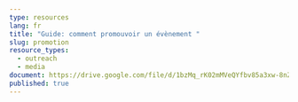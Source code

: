 ```yaml
---
type: resources
lang: fr
title: "Guide: comment promouvoir un évènement "
slug: promotion
resource_types:
  - outreach
  - media
document: https://drive.google.com/file/d/1bzMq_rK02mMVeQYfbv85a3xw-8nZ-TBX/view?usp=sharing
published: true
---
```

